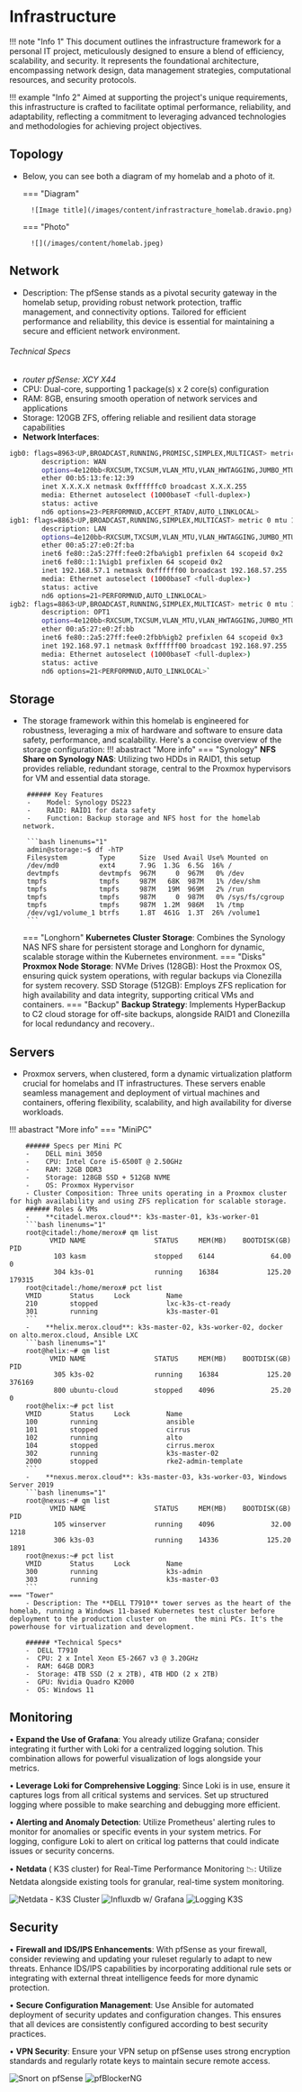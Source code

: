 # Infrastructure

!!! note "Info 1"
     This document outlines the infrastructure framework for a personal IT project, meticulously designed to ensure a blend of efficiency, scalability, and security. It represents the foundational architecture, encompassing network design, data management strategies, computational resources, and security protocols. 
 
!!! example "Info 2"
    Aimed at supporting the project's unique requirements, this infrastructure is crafted to facilitate optimal performance, reliability, and adaptability, reflecting a commitment to leveraging advanced technologies and methodologies for achieving project objectives.



## Topology
- Below, you can see both a diagram of my homelab and a photo of it.


    === "Diagram"

        ![Image title](/images/content/infrastracture_homelab.drawio.png)

    === "Photo"

        ![](/images/content/homelab.jpeg)

## Network
 - Description: The pfSense stands as a pivotal security gateway in the homelab setup, providing robust network protection, traffic management, and connectivity options. Tailored for efficient performance and reliability, this device is essential for maintaining a secure and efficient network environment.


###### Technical Specs
-    *router pfSense: XCY X44*
-    CPU: Dual-core, supporting 1 package(s) x 2 core(s) configuration
-    RAM: 8GB, ensuring smooth operation of network services and applications
-    Storage: 120GB ZFS, offering reliable and resilient data storage capabilities
-    **Network Interfaces**:
```bash linenums="1"
igb0: flags=8963<UP,BROADCAST,RUNNING,PROMISC,SIMPLEX,MULTICAST> metric 0 mtu 1500
        description: WAN
        options=4e120bb<RXCSUM,TXCSUM,VLAN_MTU,VLAN_HWTAGGING,JUMBO_MTU,VLAN_HWCSUM,WOL_MAGIC,VLAN_HWFILTER,RXCSUM_IPV6,TXCSUM_IPV6,NOMAP>
        ether 00:b5:13:fe:12:39
        inet X.X.X.X netmask 0xffffffc0 broadcast X.X.X.255
        media: Ethernet autoselect (1000baseT <full-duplex>)
        status: active
        nd6 options=23<PERFORMNUD,ACCEPT_RTADV,AUTO_LINKLOCAL>
igb1: flags=8863<UP,BROADCAST,RUNNING,SIMPLEX,MULTICAST> metric 0 mtu 1500
        description: LAN
        options=4e120bb<RXCSUM,TXCSUM,VLAN_MTU,VLAN_HWTAGGING,JUMBO_MTU,VLAN_HWCSUM,WOL_MAGIC,VLAN_HWFILTER,RXCSUM_IPV6,TXCSUM_IPV6,NOMAP>
        ether 00:a5:27:e0:2f:ba
        inet6 fe80::2a5:27ff:fee0:2fba%igb1 prefixlen 64 scopeid 0x2
        inet6 fe80::1:1%igb1 prefixlen 64 scopeid 0x2
        inet 192.168.57.1 netmask 0xffffff00 broadcast 192.168.57.255
        media: Ethernet autoselect (1000baseT <full-duplex>)
        status: active
        nd6 options=21<PERFORMNUD,AUTO_LINKLOCAL>
igb2: flags=8863<UP,BROADCAST,RUNNING,SIMPLEX,MULTICAST> metric 0 mtu 1500
        description: OPT1
        options=4e120bb<RXCSUM,TXCSUM,VLAN_MTU,VLAN_HWTAGGING,JUMBO_MTU,VLAN_HWCSUM,WOL_MAGIC,VLAN_HWFILTER,RXCSUM_IPV6,TXCSUM_IPV6,NOMAP>
        ether 00:a5:27:e0:2f:bb
        inet6 fe80::2a5:27ff:fee0:2fbb%igb2 prefixlen 64 scopeid 0x3
        inet 192.168.97.1 netmask 0xffffff00 broadcast 192.168.97.255
        media: Ethernet autoselect (1000baseT <full-duplex>)
        status: active
        nd6 options=21<PERFORMNUD,AUTO_LINKLOCAL>`

```

## Storage

 - The storage framework within this homelab is engineered for robustness, leveraging a mix of hardware and software to ensure data safety, performance, and scalability. Here's a concise overview of the storage configuration:
!!! abastract "More info"
    === "Synology"
        **NFS Share on Synology NAS**: Utilizing two HDDs in RAID1, this setup provides reliable, redundant storage, central to the Proxmox hypervisors for VM and essential data   storage.

        ###### Key Features
        -    Model: Synology DS223
        -    RAID: RAID1 for data safety
        -    Function: Backup storage and NFS host for the homelab network.

        ```bash linenums="1"
        admin@storage:~$ df -hTP
        Filesystem        Type      Size  Used Avail Use% Mounted on
        /dev/md0          ext4      7.9G  1.3G  6.5G  16% /
        devtmpfs          devtmpfs  967M     0  967M   0% /dev
        tmpfs             tmpfs     987M   68K  987M   1% /dev/shm
        tmpfs             tmpfs     987M   19M  969M   2% /run
        tmpfs             tmpfs     987M     0  987M   0% /sys/fs/cgroup
        tmpfs             tmpfs     987M  1.2M  986M   1% /tmp
        /dev/vg1/volume_1 btrfs     1.8T  461G  1.3T  26% /volume1
        ```
    === "Longhorn"
        **Kubernetes Cluster Storage**:
            Combines the Synology NAS NFS share for persistent storage and Longhorn for dynamic, scalable storage within the Kubernetes environment.
    ===  "Disks"
        **Proxmox Node Storage**:
            NVMe Drives (128GB): Host the Proxmox OS, ensuring quick system operations, with regular backups via Clonezilla for system recovery.
            SSD Storage (512GB): Employs ZFS replication for high availability and data integrity, supporting critical VMs and containers.
    ===  "Backup"
        **Backup Strategy**: Implements HyperBackup to C2 cloud storage for off-site backups, alongside RAID1 and Clonezilla for local redundancy and recovery..





## Servers

- Proxmox servers, when clustered, form a dynamic virtualization platform crucial for homelabs and IT infrastructures. These servers enable seamless management and deployment of virtual machines and containers, offering flexibility, scalability, and high availability for diverse workloads.

!!! abastract "More info"
    === "MiniPC"

        ###### Specs per Mini PC
        -    DELL mini 3050
        -    CPU: Intel Core i5-6500T @ 2.50GHz
        -    RAM: 32GB DDR3
        -    Storage: 128GB SSD + 512GB NVME
        -    OS: Proxmox Hypervisor
        - Cluster Composition: Three units operating in a Proxmox cluster for high availability and using ZFS replication for scalable storage.
        ###### Roles & VMs
        -    **citadel.merox.cloud**: k3s-master-01, k3s-worker-01
        ```bash linenums="1"
        root@citadel:/home/merox# qm list
              VMID NAME                 STATUS     MEM(MB)    BOOTDISK(GB) PID
               103 kasm                 stopped    6144              64.00 0
               304 k3s-01               running    16384            125.20 179315
        root@citadel:/home/merox# pct list
        VMID       Status     Lock         Name
        210        stopped                 lxc-k3s-ct-ready
        301        running                 k3s-master-01
        ```
        -    **helix.merox.cloud**: k3s-master-02, k3s-worker-02, docker on alto.merox.cloud, Ansible LXC
        ```bash linenums="1"
        root@helix:~# qm list
              VMID NAME                 STATUS     MEM(MB)    BOOTDISK(GB) PID
               305 k3s-02               running    16384            125.20 376169
               800 ubuntu-cloud         stopped    4096              25.20 0
        root@helix:~# pct list
        VMID       Status     Lock         Name
        100        running                 ansible
        101        stopped                 cirrus
        102        running                 alto
        104        stopped                 cirrus.merox
        302        running                 k3s-master-02
        2000       stopped                 rke2-admin-template
        ```
        -    **nexus.merox.cloud**: k3s-master-03, k3s-worker-03, Windows Server 2019
        ```bash linenums="1"
        root@nexus:~# qm list
              VMID NAME                 STATUS     MEM(MB)    BOOTDISK(GB) PID
               105 winserver            running    4096              32.00 1218
               306 k3s-03               running    14336            125.20 1891
        root@nexus:~# pct list
        VMID       Status     Lock         Name
        300        running                 k3s-admin
        303        running                 k3s-master-03
        ``` 
    === "Tower"
        - Description: The **DELL T7910** tower serves as the heart of the homelab, running a Windows 11-based Kubernetes test cluster before deployment to the production cluster on       the mini PCs. It's the powerhouse for virtualization and development.

        ###### *Technical Specs*
        -  DELL T7910
        -  CPU: 2 x Intel Xeon E5-2667 v3 @ 3.20GHz
        -  RAM: 64GB DDR3
        -  Storage: 4TB SSD (2 x 2TB), 4TB HDD (2 x 2TB)
        -  GPU: Nvidia Quadro K2000
        -  OS: Windows 11







## Monitoring


• **Expand the Use of Grafana**: You already utilize Grafana; consider integrating it further with Loki for a centralized logging solution. This combination allows for powerful visualization of logs alongside your metrics.

• **Leverage Loki for Comprehensive Logging**: Since Loki is in use, ensure it captures logs from all critical systems and services. Set up structured logging where possible to make searching and debugging more efficient.

• **Alerting and Anomaly Detection**: Utilize Prometheus' alerting rules to monitor for anomalies or specific events in your system metrics. For logging, configure Loki to alert on critical log patterns that could indicate issues or security concerns.

• **Netdata** ( K3S cluster) for Real-Time Performance Monitoring 📉: Utilize Netdata alongside existing tools for granular, real-time system monitoring.


![Netdata - K3S Cluster](/images/content/netdata.png "Netdata - K3S Cluster")
![Influxdb w/ Grafana](/images/content/grafana.png "Influxdb w/ Grafana") 
![Logging K3S](/images/content/loki.png "Logging K3S")


## Security

  • **Firewall and IDS/IPS Enhancements**: With pfSense as your firewall, consider reviewing and updating your ruleset regularly to adapt to new threats. Enhance IDS/IPS capabilities by incorporating additional rule sets or integrating with external threat intelligence feeds for more dynamic protection.

   • **Secure Configuration Management**: Use Ansible for automated deployment of security updates and configuration changes. This ensures that all devices are consistently configured according to best security practices.
   
   • **VPN Security**: Ensure your VPN setup on pfSense uses strong encryption standards and regularly rotate keys to maintain secure remote access.

![Snort on pfSense](/images/content/snort.png "Snort on pfSense")
![pfBlockerNG](/images/content/pfb.png "pfBlockerNG")

